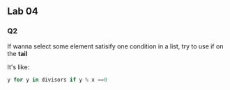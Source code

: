 ## Lab 04

### Q2

If wanna select some element satisify one condition in a list, try to use if on the **tail**



It's like:

```python
y for y in divisors if y % x ==0
```


